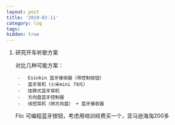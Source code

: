 ```yaml
---
layout: post
title: '2019-02-11'
category: log
tags: 
hidden: true
---
```


1. 研究开车听歌方案  

	对比几种可能方案：
	
		⁃	Esinkin 蓝牙接收器（带控制按钮）
		⁃	蓝牙耳机（小米mini 79元）
		⁃	挂脖式蓝牙耳机
		⁃	方向盘蓝牙控制器
		⁃	线控耳机（绑方向盘） + 蓝牙接收器
	
	Flic 可编程蓝牙按钮，考虑用培训经费买一个，亚马逊海淘200多